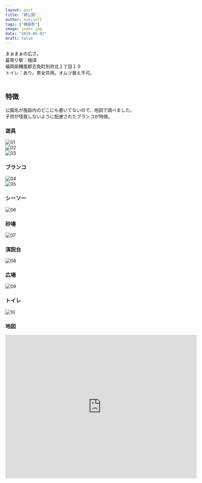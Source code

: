 ```yaml
---
layout: post
title: "鏡公園"
author: kakisoft
tags: ["糟屋郡"]
image: index.jpg
date: "2019-06-02"
draft: false
---
```


まぁまぁの広さ。  
最寄り駅：柚須  
福岡県糟屋郡志免町別府北１丁目１９  
トイレ：あり。男女共用。オムツ替え不可。   
　  
## 特徴
公園名が施設内のどこにも書いてないので、地図で調べました。  
子供が怪我しないように配慮されたブランコが特徴。

### 遊具
![01](./01.jpg)  
![02](./02.jpg)  
![03](./03.jpg)  

### ブランコ
![04](./04.jpg)  
![05](./05.jpg)  

### シーソー
![06](./06.jpg)

### 砂場
![07](./07.jpg)

### 演説台
![08](./08.jpg)

### 広場
![09](./09.jpg)

### トイレ
![10](./10.jpg)

### 地図
<iframe src="https://www.google.com/maps/embed?pb=!1m18!1m12!1m3!1d6646.024577289971!2d130.45432352592562!3d33.604985622919756!2m3!1f0!2f0!3f0!3m2!1i1024!2i768!4f13.1!3m3!1m2!1s0x35418febd9906363%3A0xc296d9acc2796b0!2sKagami+Park!5e0!3m2!1sen!2sjp!4v1559494481696!5m2!1sen!2sjp" width="600" height="450" frameborder="0" style="border:0" allowfullscreen></iframe>
